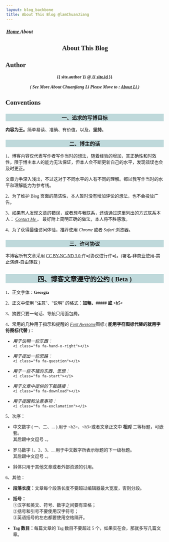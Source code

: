 ```yaml
---
layout: blog_backbone
title: About This Blog @lamChuanJiang
---
```


<a href="" name="top"></a>
<section class="main-content" style="font-family:Georgia;">
<div class="home">
<h3 class="page-heading">
<strong>
<a href="/home/" title="返回博客首页">
<i class="fa fa-home">
Home
</i></a>
<i class="fa fa-angle-double-right" style="color:silver;"></i>
<i class="fa fa-info-circle">
About
</i>
<i class="fa fa-terminal" style="color:red;"></i></h3>
<h2 style="text-align:center;">
<i class="fa fa-bolt"></i>
<i class="fa fa-bolt"></i>
<i class="fa fa-bolt"></i>
About This Blog
</strong></h2>
<ul style="margin-left:-50px;">
<ol>
<h2 class="page-heading">
<i class="fa fa-pencil"></i>
Author
</h2>
<p style="text-align:center;">
<strong>
{{ site.author }}
<a href="https://github.com/lamChuanJiang" target="_blank" title="Fork @lamChuanJiang on GitHub">
@ {{ site.id }}
<br><br></a></strong>
<i><b>
( See More About Chuanjiang Li Please Move to : 
<a href="/about_li_zh.html" title="About Li" target="_blank">
About Li
</a>
)
</b></i></p></ol>
<ol>
<h2 class="page-heading">
<i class="fa fa-legal"></i>
Conventions
</h2>
<h3 style="text-align:center;background:#BFD9DB;">
一、追求的写博目标
</h3>
<p><b>内容为王。</b>简单易读、准确、有价值，以及，<b>坚持</b>。</p>
<h3 style="text-align:center;background:#BFD9DB;">
二、博主的话
</h3>
<p>
1、博客内容仅代表写作者写作当时的想法，随着经验的增加，其正确性和时效性，限于博主本人的能力无法保证，但本人会不断更新自己的水平，发现错误也会及时更正。
</p>
<p>
文章力争深入浅出，不过这对于不同水平的人有不同的理解。都以我写作当时的水平和理解能力为参考线。
</p>
<p>
2、为了维护 Blog 页面的简洁性，本人暂时没有增加评论的想法，也不会投放广告。
</p>
<p>
3、如果有人发现文章的错误，或者想与我联系，还请通过这里列出的方式联系本人：
<a href="/contact_li.html" target="_blank" title="Contact Li">
<i class="fa fa-envelope"> Contact Me</i>
</a>。
最好附上简明正确的做法，本人将不胜感激。
</p>
<p>
4、为了获得最佳访问体验，推荐使用 <i>Chrome</i> 或者 <i>Safari</i> 浏览器。
</p>

<h3 style="text-align:center;background:#BFD9DB;">
三、许可协议
</h3>
<p>
本博客所有文章采用
<a href="http://creativecommons.org/licenses/by-nc-nd/3.0/deed.zh" target="_blank" rel="nofollow">
CC BY-NC-ND 3.0 
</a>
许可协议进行许可。(署名-非商业使用-禁止演绎-自由转载 )
</p>
<h2 style="text-align: center;background:#BFD9DB;">
四、博客文章遵守的公约 ( Beta )
</h2>
<p>1、正文字体：<b>Georgia</b></p>
<p>2、正文中使用 "注意"、"说明" 的格式：<b>加粗、##### 或 &lt;h5&gt;</b></p>
<p>3、摘要只要一句话、导航只用面包屑。</p>
<p>4、常用的几种用于指示和提醒的
<a href="http://fortawesome.github.io/Font-Awesome/icons/" target="_blank" rel="nofollow"><i>Font Awesome</i></a>图标 ( <b>能用字符图标代替的就用字符图标代替</b> )：
<ul>
<li>
<p>
<i class="fa fa-hand-o-right"> 用于说明一些东西：</i>
<code>
&lt;i class="fa fa-hand-o-right">&lt;/i&gt;
</code></p></li>
<li>
<p>
<i class="fa fa-question"> 用于提出一些思路：</i>
<code>
&lt;i class="fa fa-question">&lt;/i&gt;
</code></p></li>
<li>
<p>
<i class="fa fa-star"> 用于一些不错的东西、思想：</i>
<code>
&lt;i class="fa fa-start">&lt;/i&gt;
</code></p></li></li>
<li>
<p>
<i class="fa fa-download"> 用于文章中提供的下载链接：</i>
<code>
&lt;i class="fa fa-download">&lt;/i&gt;
</code></p></li>
</li>
<li>
<p>
<i class="fa fa-exclamation-circle"> 用于提醒和注意事项：</i>
<code>
&lt;i class="fa fa-exclamation"&gt;&lt;/i&gt;
</code></p></li>
</li></ul></p>
<p>5、次序：
<ul>
<li>
<p>
中文数字 ( 一、二、... ) 用于 &lt;h2&gt;、&lt;h3&gt;或者文章正文中 <b>相对</b> 二等标题，可嵌套。
<br>其后跟中文逗号
<code>、</code>。</li></p>
<li>
<p>
罗马数字 1、2、3、... 用于中文数字所表示标题的下一级标题。
<br>其后跟中文逗号
<code>、</code>。</p></li>
<li>
<p>
斜体只用于其他文章或者外部资源的引用。
</p></li></ul></p>
<p>6、其他：
<ul>
<li>
<p>
<b>段落长度：</b>文章每个段落长度不要超过编辑器最大宽度，否则分段。
</p></li>
<li>
<p>
<b>括号：</b>
<br>
①汉字和英文、符号、数字之间要有空格；
<br>
②括号和引号不要使用汉字符号；
<br>
③英语括号的左右都要使用空格隔开。
</p></li>
<li>
<p>
<b>Tag 数目：</b>每篇文章的 Tag 数目不要超过 5 个，如果实在会，那就多写几篇文章。
</p></li></ul></p></ol></ul>

</div></section>

